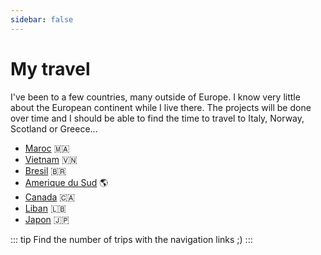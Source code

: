 ```yaml
---
sidebar: false
---
```


# My travel

I've been to a few countries, many outside of Europe. I know very little about the European continent while I live there. The projects will be done over time and I should be able to find the time to travel to Italy, Norway, Scotland or Greece...

- [Maroc](./Maroc) 🇲🇦
- [Vietnam](./Vietnam) 🇻🇳
- [Bresil](./Bresil) 🇧🇷
- [Amerique du Sud](./AmeriqueDuSud) 🌎
- [Canada](./Canada) 🇨🇦
- [Liban](./Liban) 🇱🇧
- [Japon](./Japon) 🇯🇵

::: tip
Find the number of trips with the navigation links ;)
:::
